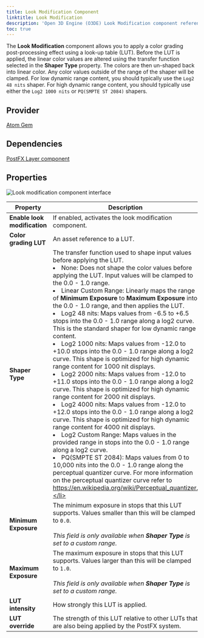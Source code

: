 ```yaml
---
title: Look Modification Component
linktitle: Look Modification
description: 'Open 3D Engine (O3DE) Look Modification component reference.'
toc: true
---
```


The **Look Modification** component allows you to apply a color grading post-processing effect using a look-up table (LUT). Before the LUT is applied, the linear color values are altered using the transfer function selected in the **Shaper Type** property. The colors are then un-shaped back into linear color. Any color values outside of the range of the shaper will be clamped. For low dynamic range content, you should typically use the `Log2 48 nits` shaper. For high dynamic range content, you should typically use either the `Log2 1000 nits` or `PQ(SMPTE ST 2084)` shapers.


## Provider ##

[Atom Gem](/docs/user-guide/gems/reference/rendering/atom/atom/)

## Dependencies

[PostFX Layer component](postfx-layer)

## Properties

![Look modification component interface](/images/user-guide/components/reference/atom/look-modification/component.png)

| Property | Description | Value | Default |
| - | - | - | - |
| **Enable look modification** | If enabled, activates the look modification component. | Boolean | `Disabled` |
| **Color grading LUT** | An asset reference to a LUT. | LUT Asset | `None` |
| **Shaper Type** | The transfer function used to shape input values before applying the LUT.<li>None: Does not shape the color values before applying the LUT. Input values will be clamped to the 0.0 - 1.0 range.</li><li>Linear Custom Range: Linearly maps the range of **Minimum Exposure** to **Maximum Exposure** into the 0.0 - 1.0 range, and then applies the LUT.</li><li>Log2 48 nits: Maps values from -6.5 to +6.5 stops into the 0.0 - 1.0 range along a log2 curve. This is the standard shaper for low dynamic range content.</li><li>Log2 1000 nits: Maps values from -12.0 to +10.0 stops into the 0.0 - 1.0 range along a log2 curve. This shape is optimized for high dynamic range content for 1000 nit displays.</li><li>Log2 2000 nits: Maps values from -12.0 to +11.0 stops into the 0.0 - 1.0 range along a log2 curve. This shape is optimized for high dynamic range content for 2000 nit displays.</li><li>Log2 4000 nits: Maps values from -12.0 to +12.0 stops into the 0.0 - 1.0 range along a log2 curve. This shape is optimized for high dynamic range content for 4000 nit displays.</li><li>Log2 Custom Range: Maps values in the provided range in stops into the 0.0 - 1.0 range along a log2 curve.</li><li>PQ(SMPTE ST 2084): Maps values from 0 to 10,000 nits into the 0.0 - 1.0 range along the perceptual quantizer curve. For more information on the perceptual quantizer curve refer to https://en.wikipedia.org/wiki/Perceptual_quantizer.</li>|`None`,<br><nobr>`Linear Custom Range`</nobr>,<br>`Log2 48 nits`,<br>`Log2 1000 nits`,<br>`Log2 2000 nits`,<br>`Log2 4000 nits`,<br>`Log2 Custom Range`,<br>`PQ(SMPTE ST 2084)`| `Log2 48 nits` |
| **Minimum Exposure** | The minimum exposure in stops that this LUT supports. Values smaller than this will be clamped to `0.0`.<br><br> *This field is only available when **Shaper Type** is set to a custom range.* | -50.0 - 0.0 | `-6.5` |
| **Maximum Exposure** | The maximum exposure in stops that this LUT supports. Values larger than this will be clamped to `1.0`. <br><br> *This field is only available when **Shaper Type** is set to a custom range.* | 0.0 - 50.0 | `6.5` |
| **LUT intensity** | How strongly this LUT is applied. | 0.0 - 1.0 | `1.0` |
| **LUT override** | The strength of this LUT relative to other LUTs that are also being applied by the PostFX system. | 0.0 - 1.0 | `1.0` |